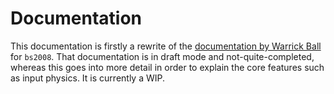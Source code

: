 # Documentation

This documentation is firstly a rewrite of the [documentation by Warrick Ball](https://people.ast.cam.ac.uk/~stars/doc/stars.pdf) for `bs2008`. That documentation is in draft mode and not-quite-completed, whereas this goes into more detail in order to explain the core features such as input physics. It is currently a WIP.